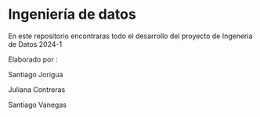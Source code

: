 # Ingeniería de datos


En este repositorio encontraras todo el desarrollo del proyecto de Ingeneria de Datos 2024-1 

Elaborado por :

Santiago Jorigua 

Juliana Contreras 

Santiago Vanegas 
